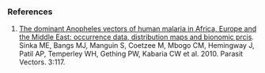 ### References

1.  [The dominant Anopheles vectors of human malaria in Africa, Europe
    and the Middle East: occurrence data, distribution maps and bionomic
    prcis](http://europepmc.org/abstract/MED/21129198).\
    Sinka ME, Bangs MJ, Manguin S, Coetzee M, Mbogo CM, Hemingway J,
    Patil AP, Temperley WH, Gething PW, Kabaria CW et al. 2010. Parasit
    Vectors. 3:117.
